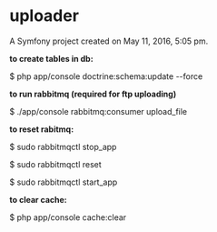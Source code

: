 uploader
========

<p>A Symfony project created on May 11, 2016, 5:05 pm.</p>

<b>to create tables in db:</b>
<p>$ php app/console doctrine:schema:update --force</p>

<b>to run rabbitmq (required for ftp uploading)</b>
<p>$ ./app/console rabbitmq:consumer upload_file</p>

<b>to reset rabitmq:</b>

<p>$ sudo rabbitmqctl stop_app</p>
<p>$ sudo rabbitmqctl reset</p>
<p>$ sudo rabbitmqctl start_app</p>

<b>to clear cache:</b>

<p>$ php app/console cache:clear</p>